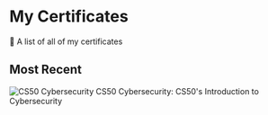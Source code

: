 # My Certificates
📔 A list of all of my certificates

## Most Recent
![CS50 Cybersecurity](https://github.com/user-attachments/assets/00fade2d-8847-46d7-a874-714141b99ce9)
CS50 Cybersecurity: CS50's Introduction to Cybersecurity
